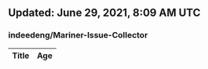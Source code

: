 ## Updated: June 29, 2021, 8:09 AM UTC


### indeedeng/Mariner-Issue-Collector
|**Title**|**Age**|
|:----|:----|